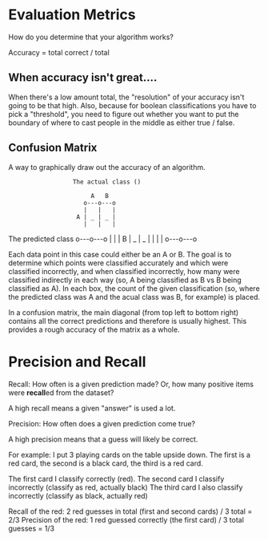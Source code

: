 # Evaluation Metrics
How do you determine that your algorithm works?

Accuracy = total correct / total

## When accuracy isn't great....
When there's a low amount total, the "resolution" of your accuracy isn't going to be that high.
Also, because for boolean classifications you have to pick a "threshold", you need to figure out
whether you want to put the boundary of where to cast people in the middle as either true / false.

## Confusion Matrix
A way to graphically draw out the accuracy of an algorithm.

                      The actual class ()

                           A   B
                         o---o---o
                         |   |   |
                       A | _ | _ |  
                         |   |   |
   The predicted class   o---o---o
                         |   |   |
                       B | _ | _ |
                         |   |   |
                         o---o---o

Each data point in this case could either be an A or B. The goal is to determine which points were
classified accurately and which were classified incorrectly, and when classified incorrectly, how
many were classified indirectly in each way (so, A being classified as B vs B being classified as
A). In each box, the count of the given classification (so, where the predicted class was A and the
acual class was B, for example) is placed.

In a confusion matrix, the main diagonal (from top left to bottom right) contains all the correct
predictions and therefore is usually highest. This provides a rough accuracy of the matrix as a
whole.

# Precision and Recall

Recall: How often is a given prediction made?
Or, how many positive items were **recall**ed from the dataset?

A high recall means a given "answer" is used a lot.

Precision: How often does a given prediction come true?

A high precision means that a guess will likely be correct.



For example: I put 3 playing cards on the table upside down. The first is a red card, the second is
a black card, the third is a red card.

The first card I classify correctly (red).
The second card I classify incorrectly (classify as red, actually black)
The third card I also classify incorrectly (classify as black, actually red)

Recall of the red: 2 red guesses in total (first and second cards) / 3 total = 2/3
Precision of the red: 1 red guessed correctly (the first card) / 3 total guesses = 1/3
